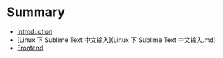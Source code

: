 # Summary

* [Introduction](README.md)
* [Linux 下 Sublime Text 中文输入](Linux 下 Sublime Text 中文输入.md)
* [Frontend](Frontend)

